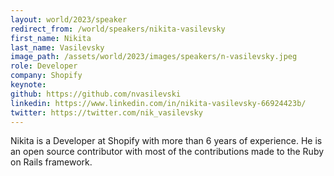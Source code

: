 ```yaml
---
layout: world/2023/speaker
redirect_from: /world/speakers/nikita-vasilevsky
first_name: Nikita
last_name: Vasilevsky
image_path: /assets/world/2023/images/speakers/n-vasilevsky.jpeg
role: Developer
company: Shopify
keynote:
github: https://github.com/nvasilevski
linkedin: https://www.linkedin.com/in/nikita-vasilevsky-66924423b/
twitter: https://twitter.com/nik_vasilevsky
---
```


Nikita is a Developer at Shopify with more than 6 years of experience. He is an open source contributor with most of the contributions made to the Ruby on Rails framework.
